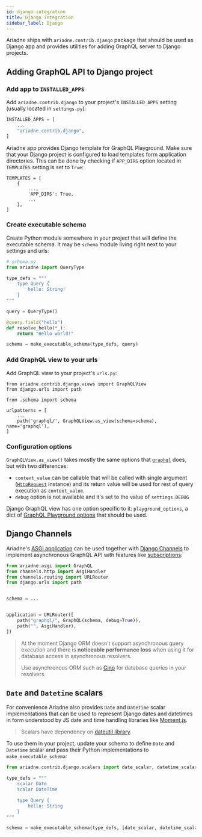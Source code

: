 ```yaml
---
id: django-integration
title: Django integration
sidebar_label: Django
---
```



Ariadne ships with `ariadne.contrib.django` package that should be used as Django app and provides utilities for adding GraphQL server to Django projects.


## Adding GraphQL API to Django project

### Add app to `INSTALLED_APPS`

Add `ariadne.contrib.django` to your project's `INSTALLED_APPS` setting (usually located in `settings.py`):

```python
INSTALLED_APPS = [
    ...
    "ariadne.contrib.django",
]
```

Ariadne app provides Django template for GraphQL Playground. Make sure that your Django project is configured to load templates form application directories. This can be done by checking if `APP_DIRS` option located in `TEMPLATES` setting is set to `True`:

```
TEMPLATES = [
    {
        ...,
        'APP_DIRS': True,
        ...
    },
]
```


### Create executable schema

Create Python module somewhere in your project that will define the executable schema. It may be `schema` module living right next to your settings and urls:

```python
# schema.py
from ariadne import QueryType

type_defs = """
    type Query {
        hello: String!
    }
"""

query = QueryType()

@query.field("hello")
def resolve_hello(*_):
    return "Hello world!"

schema = make_executable_schema(type_defs, query)
```


### Add GraphQL view to your urls 

Add GraphQL view to your project's `urls.py`:

```
from ariadne.contrib.django.views import GraphQLView
from django.urls import path

from .schema import schema

urlpatterns = [
    ...
    path('graphql/', GraphQLView.as_view(schema=schema), name='graphql'),
]
```


### Configuration options

`GraphQLView.as_view()` takes mostly the same options that [`graphql`](api-reference.md#configuration-options) does, but with two differences:

- `context_value` can be callable that will be called with single argument ([`HttpRequest`](https://docs.djangoproject.com/en/2.2/ref/request-response/#httprequest-objects) instance) and its return value will be used for rest of query execution as `context_value`.
- `debug` option is not available and it's set to the value of `settings.DEBUG`

Django GraphQL view has one option specific to it: `playground_options`, a dict of [GraphQL Playground options](https://github.com/prisma/graphql-playground#settings) that should be used.


## Django Channels

Ariadne's [ASGI application](asgi.md) can be used together with [Django Channels](https://github.com/django/channels) to implement asynchronous GraphQL API with features like [subscriptions](subscriptions.md):

```python
from ariadne.asgi import GraphQL
from channels.http import AsgiHandler
from channels.routing import URLRouter
from django.urls import path


schema = ...


application = URLRouter([
    path("graphql/", GraphQL(schema, debug=True)),
    path("", AsgiHandler),
])
```

> At the moment Django ORM doesn't support asynchronous query execution and there is **noticeable performance loss** when using it for database access in asynchronous resolvers.
>
> Use asynchronous ORM such as [Gino](https://github.com/fantix/gino) for database queries in your resolvers.


## `Date` and `Datetime` scalars

For convenience Ariadne also provides `Date` and `DateTime` scalar implementations that can be used to represent Django dates and datetimes in form understood by JS date and time handling libraries like [Moment.js](https://momentjs.com/).

> Scalars have dependency on [dateutil library](https://github.com/dateutil/dateutil).

To use them in your project, update your schema to define `Date` and `Datetime` scalar and pass their Python implementations to `make_executable_schema`:

```python
from ariadne.contrib.django.scalars import date_scalar, datetime_scalar

type_defs = """
    scalar Date
    scalar DateTime

    type Query {
        hello: String
    }
"""

schema = make_executable_schema(type_defs, [date_scalar, datetime_scalar, ...])
```
